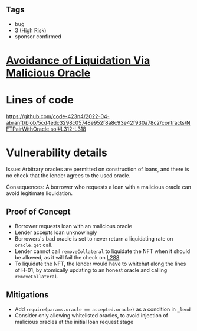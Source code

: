 ## Tags

- bug
- 3 (High Risk)
- sponsor confirmed

# [Avoidance of Liquidation Via Malicious Oracle](https://github.com/code-423n4/2022-04-abranft-findings/issues/136) 

# Lines of code

https://github.com/code-423n4/2022-04-abranft/blob/5cd4edc3298c05748e952f8a8c93e42f930a78c2/contracts/NFTPairWithOracle.sol#L312-L318


# Vulnerability details

Issue: Arbitrary oracles are permitted on construction of loans, and there is no check that the lender agrees to the used oracle.

Consequences: A borrower who requests a loan with a malicious oracle can avoid legitimate liquidation.

## Proof of Concept

- Borrower requests loan with an malicious oracle
- Lender accepts loan unknowingly
- Borrowers's bad oracle is set to never return a liquidating rate on `oracle.get` call.
- Lender cannot call `removeCollateral` to liquidate the NFT when it should be allowed, as it will fail the check on [L288](https://github.com/code-423n4/2022-04-abranft/blob/5cd4edc3298c05748e952f8a8c93e42f930a78c2/contracts/NFTPairWithOracle.sol#L288)
- To liquidate the NFT, the lender would have to whitehat along the lines of H-01, by atomically updating to an honest oracle and calling `removeCollateral`.

## Mitigations

- Add `require(params.oracle == accepted.oracle)` as a condition in `_lend`
- Consider only allowing whitelisted oracles, to avoid injection of malicious oracles at the initial loan request stage



